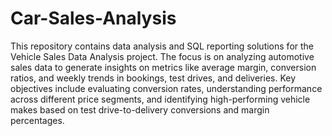 # Car-Sales-Analysis

This repository contains data analysis and SQL reporting solutions for the Vehicle Sales Data Analysis project. The focus is on analyzing automotive sales data to generate insights on metrics like average margin, conversion ratios, and weekly trends in bookings, test drives, and deliveries. Key objectives include evaluating conversion rates, understanding performance across different price segments, and identifying high-performing vehicle makes based on test drive-to-delivery conversions and margin percentages.
